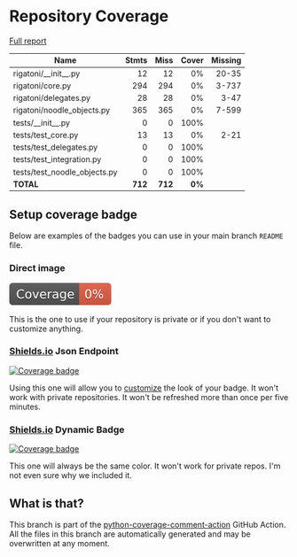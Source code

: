 # Repository Coverage

[Full report](https://htmlpreview.github.io/?https://github.com/InsightCenterNoodles/Rigatoni/blob/python-coverage-comment-action-data/htmlcov/index.html)

| Name                           |    Stmts |     Miss |  Cover |   Missing |
|------------------------------- | -------: | -------: | -----: | --------: |
| rigatoni/\_\_init\_\_.py       |       12 |       12 |     0% |     20-35 |
| rigatoni/core.py               |      294 |      294 |     0% |     3-737 |
| rigatoni/delegates.py          |       28 |       28 |     0% |      3-47 |
| rigatoni/noodle\_objects.py    |      365 |      365 |     0% |     7-599 |
| tests/\_\_init\_\_.py          |        0 |        0 |   100% |           |
| tests/test\_core.py            |       13 |       13 |     0% |      2-21 |
| tests/test\_delegates.py       |        0 |        0 |   100% |           |
| tests/test\_integration.py     |        0 |        0 |   100% |           |
| tests/test\_noodle\_objects.py |        0 |        0 |   100% |           |
|                      **TOTAL** |  **712** |  **712** | **0%** |           |


## Setup coverage badge

Below are examples of the badges you can use in your main branch `README` file.

### Direct image

[![Coverage badge](https://raw.githubusercontent.com/InsightCenterNoodles/Rigatoni/python-coverage-comment-action-data/badge.svg)](https://htmlpreview.github.io/?https://github.com/InsightCenterNoodles/Rigatoni/blob/python-coverage-comment-action-data/htmlcov/index.html)

This is the one to use if your repository is private or if you don't want to customize anything.

### [Shields.io](https://shields.io) Json Endpoint

[![Coverage badge](https://img.shields.io/endpoint?url=https://raw.githubusercontent.com/InsightCenterNoodles/Rigatoni/python-coverage-comment-action-data/endpoint.json)](https://htmlpreview.github.io/?https://github.com/InsightCenterNoodles/Rigatoni/blob/python-coverage-comment-action-data/htmlcov/index.html)

Using this one will allow you to [customize](https://shields.io/endpoint) the look of your badge.
It won't work with private repositories. It won't be refreshed more than once per five minutes.

### [Shields.io](https://shields.io) Dynamic Badge

[![Coverage badge](https://img.shields.io/badge/dynamic/json?color=brightgreen&label=coverage&query=%24.message&url=https%3A%2F%2Fraw.githubusercontent.com%2FInsightCenterNoodles%2FRigatoni%2Fpython-coverage-comment-action-data%2Fendpoint.json)](https://htmlpreview.github.io/?https://github.com/InsightCenterNoodles/Rigatoni/blob/python-coverage-comment-action-data/htmlcov/index.html)

This one will always be the same color. It won't work for private repos. I'm not even sure why we included it.

## What is that?

This branch is part of the
[python-coverage-comment-action](https://github.com/marketplace/actions/python-coverage-comment)
GitHub Action. All the files in this branch are automatically generated and may be
overwritten at any moment.
